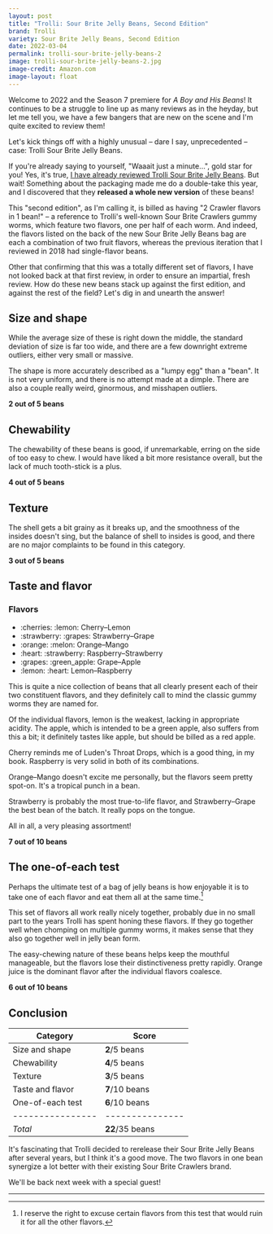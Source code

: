 ```yaml
---
layout: post
title: "Trolli: Sour Brite Jelly Beans, Second Edition"
brand: Trolli
variety: Sour Brite Jelly Beans, Second Edition
date: 2022-03-04
permalink: trolli-sour-brite-jelly-beans-2
image: trolli-sour-brite-jelly-beans-2.jpg
image-credit: Amazon.com
image-layout: float
---
```



Welcome to 2022 and the Season 7 premiere for <cite>A Boy and His Beans</cite>!
It continues to be a struggle to line up as many reviews as in the heyday,
but let me tell you, we have a few bangers that are new on the scene
and I'm quite excited to review them!

Let's kick things off with a highly unusual – dare I say, unprecedented – case:
Trolli Sour Brite Jelly Beans.

If you're already saying to yourself, "Waaait just a minute…",
gold star for you! Yes, it's true,
[I have already reviewed Trolli Sour Brite Jelly Beans](/trolli-sour-brite-jelly-beans).
But wait! Something about the packaging made me do a double-take this year,
and I discovered that they <strong>released a whole new version</strong>
of these beans!

This "second edition", as I'm calling it,
is billed as having "2 Crawler flavors in 1 bean!" –
a reference to Trolli's well-known Sour Brite Crawlers gummy worms,
which feature two flavors, one per half of each worm.
And indeed, the flavors listed on the back of the new Sour Brite Jelly Beans bag
are each a combination of two fruit flavors, whereas
the previous iteration that I reviewed in 2018 had single-flavor beans.

Other that confirming that this was a totally different set of flavors,
I have not looked back at that first review,
in order to ensure an impartial, fresh review.
How do these new beans stack up against the first edition,
and against the rest of the field?
Let's dig in and unearth the answer!


## Size and shape

While the average size of these is right down the middle,
the standard deviation of size is far too wide,
and there are a few downright extreme outliers, either very small or massive.

The shape is more accurately described as a "lumpy egg" than a "bean".
It is not very uniform, and there is no attempt made at a dimple.
There are also a couple really weird, ginormous, and misshapen outliers.

**2 out of 5 beans**


## Chewability

The chewability of these beans is good, if unremarkable,
erring on the side of too easy to chew.
I would have liked a bit more resistance overall,
but the lack of much tooth-stick is a plus.

**4 out of 5 beans**


## Texture

The shell gets a bit grainy as it breaks up,
and the smoothness of the insides doesn't sing,
but the balance of shell to insides is good,
and there are no major complaints to be found in this category.

**3 out of 5 beans**


## Taste and flavor

<div class="inset">
    <h3>Flavors</h3>
    <ul class="emoji-list">
        <li>:cherries: :lemon: Cherry–Lemon</li>
        <li>:strawberry: :grapes: Strawberry–Grape</li>
        <li>:orange: :melon: Orange–Mango</li>
        <li>:heart: :strawberry: Raspberry–Strawberry</li>
        <li>:grapes: :green_apple: Grape–Apple</li>
        <li>:lemon: :heart: Lemon–Raspberry</li>
    </ul>
</div>

This is quite a nice collection of beans that all clearly present
each of their two constituent flavors, and
they definitely call to mind the classic gummy worms they are named for.

Of the individual flavors, lemon is the weakest, lacking in appropriate acidity.
The apple, which is intended to be a green apple, also suffers from this a bit;
it definitely tastes like apple, but should be billed as a red apple.

Cherry reminds me of Luden's Throat Drops, which is a good thing, in my book.
Raspberry is very solid in both of its combinations.

Orange–Mango doesn't excite me personally, but the flavors seem pretty spot-on.
It's a tropical punch in a bean.

Strawberry is probably the most true-to-life flavor,
and Strawberry–Grape the best bean of the batch. It really pops on the tongue.

All in all, a very pleasing assortment!

**7 out of 10 beans**


## The one-of-each test

Perhaps the ultimate test of a bag of jelly beans is how enjoyable it is
to take one of each flavor and eat them all at the same time.[^1]

This set of flavors all work really nicely together, probably due
in no small part to the years Trolli has spent honing these flavors.
If they go together well when chomping on multiple gummy worms,
it makes sense that they also go together well in jelly bean form.

The easy-chewing nature of these beans helps keep the mouthful manageable,
but the flavors lose their distinctiveness pretty rapidly.
Orange juice is the dominant flavor after the individual flavors coalesce.

**6 out of 10 beans**


## Conclusion

Category         | Score
---------------- | ---------------
Size and shape   | **2**/5 beans
Chewability      | **4**/5 beans
Texture          | **3**/5 beans
Taste and flavor | **7**/10 beans
One-of-each test | **6**/10 beans
---------------- | ---------------
_Total_          | **22**/35 beans


It's fascinating that Trolli decided to rerelease their Sour Brite Jelly Beans
after several years, but I think it's a good move.
The two flavors in one bean synergize a lot better
with their existing Sour Brite Crawlers brand.

We'll be back next week with a special guest!


---

[^1]: I reserve the right to excuse certain flavors from this test that would ruin it for all the other flavors.
